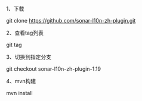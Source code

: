 

1、下载

git clone  https://github.com/sonar-l10n-zh-plugin.git

2、查看tag列表

git tag

3、切换到指定分支

git checkout sonar-l10n-zh-plugin-1.19

4、mvn构建

mvn install

